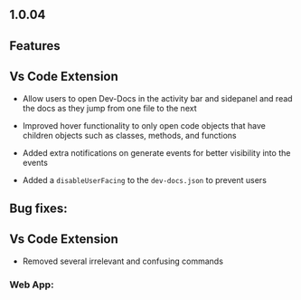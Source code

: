 ## 1.0.04

## Features

## Vs Code Extension

* Allow users to open Dev-Docs in the activity bar and sidepanel and read the docs as they jump from one file to the next

* Improved hover functionality to only open code objects that have children objects such as classes, methods, and functions

* Added extra notifications on generate events for better visibility into the events

* Added a `disableUserFacing` to the `dev-docs.json` to prevent users

## Bug fixes:

## Vs Code Extension

* Removed several irrelevant and confusing commands

### Web App:
